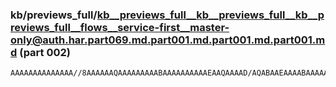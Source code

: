 ### kb/previews_full/kb__previews_full__kb__previews_full__kb__previews_full__flows__service-first__master-only@auth.har.part069.md.part001.md.part001.md.part001.md (part 002)

```md
AAAAAAAAAAAAAA//8AAAAAAQAAAAAAAAABAAAAAAAAAAEAAQAAAAD/AQABAAEAAAABAAAAAAAAAAEAAAAAAAAAAAAAAAEAAAAAAAD/AAAAAAEAAAAAAAAAAAABAAAAAAAAAAAAAAAAAAAA/wAAAP//AAA
```

```
